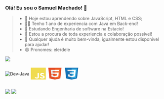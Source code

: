 ### Olá! Eu sou o Samuel Machado! 👋

>- 🔭 Hoje estou aprendendo sobre JavaScript, HTML e CSS;
>- 👨‍💻 Tenho 1 ano de experiencia com Java em Back-end!
>- 🌱 Estudando Engenharia de software na Estacio!
>- 👯 Estou a procura de toda experiencia e colaboração possivel!
>- 🤔 Qualquer ajuda é muito bem-vinda, igualmente estou disponivel para ajudar!
>- 😄 Pronomes: ele/dele
 
<div>
    <img src="https://github-readme-stats-u9fd.vercel.app/api/top-langs/?username=SamuelMachadoD&theme=github_dark&layout=compact"/>
</div>
    
<div style="display: inline_block"><br>
    <img align="center" alt="Dev-Java" height="40" width="50" src="https://cdn.jsdelivr.net/gh/devicons/devicon/icons/java/java-original.svg">
    <img align="center" alt="Dev-Js" height="40" width="50" src="https://raw.githubusercontent.com/devicons/devicon/master/icons/javascript/javascript-plain.svg">
    <img align="center" alt="Dev-HTML" height="40" width="50" src="https://raw.githubusercontent.com/devicons/devicon/master/icons/html5/html5-original.svg">
    <img align="center" alt="Dev-CSS" height="40" width="50" src="https://raw.githubusercontent.com/devicons/devicon/master/icons/css3/css3-original.svg">  
</div>
  
##
  
<div>
    <a href = "mailto:samuelmachado41@gmail.com"><img src="https://img.shields.io/badge/-Gmail-%23333?style=for-the-badge&logo=gmail&logoColor=white" target="_blank"></a>
    <a href="https://www.linkedin.com/in/samuelmachadoduarte/" target="_blank"><img src="https://img.shields.io/badge/-LinkedIn-%230077B5?style=for-the-badge&logo=linkedin&logoColor=white" target="_blank"></a>
</div>
